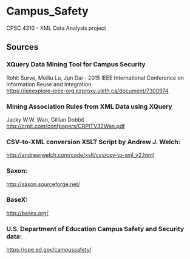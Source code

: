 # Campus_Safety
CPSC 4310 - XML Data Analysis project

## Sources
### XQuery Data Mining Tool for Campus Security<br/>
Rohit Surve, Meiliu Lu, Jun Dai - 2015 IEEE International Conference on Information Reuse and Integration<br/>
https://ieeexplore-ieee-org.ezproxy.uleth.ca/document/7300974

### Mining Association Rules from XML Data using XQuery<br/>
Jacky W.W. Wan, Gillian Dobbit<br/>
http://crpit.com/confpapers/CRPITV32Wan.pdf

### CSV-to-XML conversion XSLT Script by Andrew J. Welch:<br/>
http://andrewjwelch.com/code/xslt/csv/csv-to-xml_v2.html

### Saxon:<br/>
http://saxon.sourceforge.net/

### BaseX:<br/>
http://basex.org/

### U.S. Department of Education Campus Safety and Security data:<br/>
https://ope.ed.gov/campussafety/
